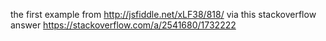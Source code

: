 the first example from http://jsfiddle.net/xLF38/818/ via this stackoverflow answer https://stackoverflow.com/a/2541680/1732222